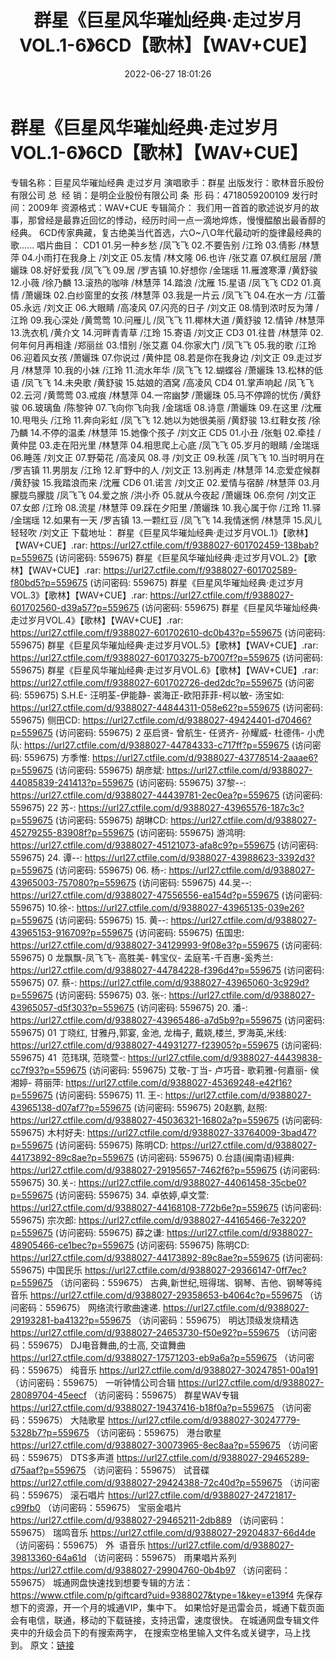 ﻿---
title: 群星《巨星风华璀灿经典·走过岁月VOL.1-6》6CD【歌林】【WAV+CUE】
date: 2022-06-27 18:01:26
categories: WAV车载音乐、镜像
tags: 华语中文
---
# 群星《巨星风华璀灿经典·走过岁月VOL.1-6》6CD【歌林】【WAV+CUE】

专辑名称：巨星风华璀灿经典 走过岁月
演唱歌手：群星
出版发行：歌林音乐股份有限公司
总  经
销：是明企业股份有限公司
条  形
码：4718059200109
发行时间：2009年
资源格式：WAV+CUE
专辑简介：
我们用一首首的歌述说岁月的故事，那曾经是最靠近回忆的悸动，经历时间一点一滴地焠炼，慢慢醖酿出最香醇的经典。
6CD传家典藏，复古绝美当代首选，六O~八O年代最动听的旋律最经典的歌......
唱片曲目：
CD1
01.另一种乡愁 /凤飞飞
02.不要告别 /江玲
03.倩影 /林慧萍
04.小雨打在我身上 /刘文正
05.友情 /林文隆
06.也许 /张艾嘉
07.枫红层层 /萧孋珠
08.好好爱我 /凤飞飞
09.居 /罗吉镇
10.好想你 /金瑞瑶
11.雁渡寒潭 /黄舒骏
12.小薇 /徐乃麟
13.滚热的咖啡 /林慧萍
14.踏浪 /沈雁
15.星语
/凤飞飞
CD2
01.真情 /萧孋珠
02.白纱窗里的女孩 /林慧萍
03.我是一片云 /凤飞飞
04.在水一方 /江蕾
05.永远 /刘文正
06.大眼睛 /高凌风
07.闪亮的日子 /刘文正
08.情到浓时反为薄 /江玲
09.我心深处 /黄莺莺
10.问雁儿 /凤飞飞
11.椰林大道 /黄舒骏
12.情钟 /林慧萍
13.洗衣机 /黄介文
14.河畔青青草 /江玲
15.寄语
/刘文正
CD3
01.往昔 /林慧萍
02.何年何月再相逢 /郑丽丝
03.惜别 /张艾嘉
04.你家大门 /凤飞飞
05.我的歌 /江玲
06.迎着风女孩 /萧孋珠
07.你说过 /黄仲昆
08.若是你在我身边 /刘文正
09.走过岁月 /林慧萍
10.我的小妹 /江玲
11.流水年华 /凤飞飞
12.蝴蝶谷 /萧孋珠
13.松林的低语 /凤飞飞
14.未央歌 /黄舒骏
15.姑娘的酒窝 /高凌风
CD4
01.掌声响起 /凤飞飞
02.云河 /黄莺莺
03.戒痕 /林慧萍
04.一帘幽梦 /萧孋珠
05.马不停蹄的忧伤 /黄舒骏
06.玻璃鱼 /陈黎钟
07.飞向你飞向我 /金瑞瑶
08.诗意 /萧孋珠
09.在这里 /沈雁
10.甩甩头 /江玲
11.奔向彩虹 /凤飞飞
12.她以为她很美丽 /黄舒骏
13.红鞋女孩 /徐乃麟
14.不停的温柔 /林慧萍
15.她像个孩子
/刘文正
CD5
01.小丑 /张魁
02.牵挂 /黄仲昆
03.走在阳光里 /林慧萍
04.相思爬上心底 /凤飞飞
05.岁月的眼睛 /金瑞瑶
06.睡莲 /刘文正
07.野菊花 /高凌风
08.寻 /刘文正
09.秋莲 /凤飞飞
10.当时明月在 /罗吉镇
11.男朋友 /江玲
12.旷野中的人 /刘文正
13.别再走 /林慧萍
14.恋爱症候群 /黄舒骏
15.我踏浪而来 /沈雁
CD6
01.诺言 /刘文正
02.爱情与宿醉 /林慧萍
03.月朦胧鸟朦胧 /凤飞飞
04.爱之旅 /洪小乔
05.就从今夜起 /萧孋珠
06.奈何 /刘文正
07.女郎 /江玲
08.流星 /林慧萍
09.踩在夕阳里 /萧孋珠
10.我心属于你 /江玲
11.驿 /金瑞瑶
12.如果有一天 /罗吉镇
13.一颗红豆 /凤飞飞
14.我情迷惘 /林慧萍
15.风儿轻轻吹 /刘文正
下载地址：
群星《巨星风华璀灿经典·走过岁月VOL.1》【歌林】【WAV+CUE】.rar: https://url27.ctfile.com/f/9388027-601702459-138bab?p=559675
(访问密码: 559675)
群星《巨星风华璀灿经典·走过岁月VOL.2》【歌林】【WAV+CUE】.rar: https://url27.ctfile.com/f/9388027-601702589-f80bd5?p=559675
(访问密码: 559675)
群星《巨星风华璀灿经典·走过岁月VOL.3》【歌林】【WAV+CUE】.rar: https://url27.ctfile.com/f/9388027-601702560-d39a57?p=559675
(访问密码: 559675)
群星《巨星风华璀灿经典·走过岁月VOL.4》【歌林】【WAV+CUE】.rar: https://url27.ctfile.com/f/9388027-601702610-dc0b43?p=559675
(访问密码: 559675)
群星《巨星风华璀灿经典·走过岁月VOL.5》【歌林】【WAV+CUE】.rar: https://url27.ctfile.com/f/9388027-601703275-b7007f?p=559675
(访问密码: 559675)
群星《巨星风华璀灿经典·走过岁月VOL.6》【歌林】【WAV+CUE】.rar: https://url27.ctfile.com/f/9388027-601702726-ded2dc?p=559675
(访问密码: 559675)
S.H.E- 汪明荃-伊能静- 裘海正-欧阳菲菲-柯以敏- 汤宝如: https://url27.ctfile.com/d/9388027-44844311-058e62?p=559675
(访问密码: 559675)
侧田CD: https://url27.ctfile.com/d/9388027-49424401-d70466?p=559675
(访问密码: 559675)
2 巫启贤- 曾航生- 任贤齐- 孙耀威- 杜德伟- 小虎队: https://url27.ctfile.com/d/9388027-44784333-c717ff?p=559675
(访问密码: 559675)
方季惟: https://url27.ctfile.com/d/9388027-43778514-2aaae6?p=559675
(访问密码: 559675)
胡彦斌: https://url27.ctfile.com/d/9388027-44085839-241413?p=559675
(访问密码: 559675)
37黎--: https://url27.ctfile.com/d/9388027-44439781-2ec0ea?p=559675
(访问密码: 559675)
22 苏-: https://url27.ctfile.com/d/9388027-43965576-187c3c?p=559675
(访问密码: 559675)
胡琳CD: https://url27.ctfile.com/d/9388027-45279255-83908f?p=559675
(访问密码: 559675)
游鸿明: https://url27.ctfile.com/d/9388027-45121073-afa8c9?p=559675
(访问密码: 559675)
24. 谭--: https://url27.ctfile.com/d/9388027-43988623-3392d3?p=559675
(访问密码: 559675)
06. 杨-: https://url27.ctfile.com/d/9388027-43965003-757080?p=559675
(访问密码: 559675)
44.吴--: https://url27.ctfile.com/d/9388027-47556556-ea154d?p=559675
(访问密码: 559675)
10.徐-: https://url27.ctfile.com/d/9388027-43965135-039e26?p=559675
(访问密码: 559675)
15. 黄--: https://url27.ctfile.com/d/9388027-43965153-916709?p=559675
(访问密码: 559675)
伍国忠: https://url27.ctfile.com/d/9388027-34129993-9f08e3?p=559675
(访问密码: 559675)
0 龙飘飘-凤飞飞- 高胜美- 韩宝仪- 孟庭苇-千百惠-奚秀兰: https://url27.ctfile.com/d/9388027-44784228-f396d4?p=559675
(访问密码: 559675)
07. 蔡-: https://url27.ctfile.com/d/9388027-43965060-3c929d?p=559675
(访问密码: 559675)
03. 张-: https://url27.ctfile.com/d/9388027-43965057-d5f303?p=559675
(访问密码: 559675)
20. 潘-: https://url27.ctfile.com/d/9388027-43965486-a7d5b9?p=559675
(访问密码: 559675)
01 丁晓红, 甘雅丹,郭宴, 金池, 龙梅子, 戴娆,楼兰, 罗海英,米线: https://url27.ctfile.com/d/9388027-44931277-f23905?p=559675
(访问密码: 559675)
41  范玮琪, 范晓萱-: https://url27.ctfile.com/d/9388027-44439838-cc7f93?p=559675
(访问密码: 559675)
艾敬-丁当- 卢巧音- 歌莉雅-何嘉丽- 侯湘婷- 蒋丽萍: https://url27.ctfile.com/d/9388027-45369248-e42f16?p=559675
(访问密码: 559675)
11. 王-: https://url27.ctfile.com/d/9388027-43965138-d07af7?p=559675
(访问密码: 559675)
20赵鹏, 赵照: https://url27.ctfile.com/d/9388027-45036321-16802a?p=559675
(访问密码: 559675)
木村好夫: https://url27.ctfile.com/d/9388027-33764009-3bad47?p=559675
(访问密码: 559675)
陈明CD:
https://url27.ctfile.com/d/9388027-44173892-89c8ae?p=559675
(访问密码:
559675)
0.台語(闽南语)經典: https://url27.ctfile.com/d/9388027-29195657-7462f6?p=559675
(访问密码: 559675)
30.关-: https://url27.ctfile.com/d/9388027-44061458-35cbe0?p=559675
(访问密码: 559675)
34. 卓依婷,卓文萱: https://url27.ctfile.com/d/9388027-44168108-772b6e?p=559675
(访问密码: 559675)
宗次郎: https://url27.ctfile.com/d/9388027-44165466-7e3220?p=559675
(访问密码: 559675)
薛之谦: https://url27.ctfile.com/d/9388027-48905466-ce1bec?p=559675
(访问密码: 559675)
陈明CD: https://url27.ctfile.com/d/9388027-44173892-89c8ae?p=559675
(访问密码: 559675)
中国民乐
https://url27.ctfile.com/d/9388027-29366147-0ff7ec?p=559675
（访问密码：559675）
古典,新世纪,班得瑞、钢琴、吉他、钢琴等纯音乐
https://url27.ctfile.com/d/9388027-29358653-b4064c?p=559675
（访问密码：559675）
网络流行歌曲速递.
https://url27.ctfile.com/d/9388027-29193281-ba4132?p=559675
（访问密码：559675）
明达顶级发烧精选
https://url27.ctfile.com/d/9388027-24653730-f50e92?p=559675
（访问密码：559675）
DJ电音舞曲,的士高, 交谊舞曲
https://url27.ctfile.com/d/9388027-17571203-eb9a6a?p=559675
（访问密码：559675）
纯音乐
https://url27.ctfile.com/d/9388027-30247851-00a191
（访问密码：559675）
一听钟情公司合辑
https://url27.ctfile.com/d/9388027-28089704-45eecf
（访问密码：559675）
群星WAV专辑
https://url27.ctfile.com/d/9388027-19437416-b18f0a?p=559675
（访问密码：559675）
大陆歌星
https://url27.ctfile.com/d/9388027-30247779-5328b7?p=559675
（访问密码：559675）
港台歌星
https://url27.ctfile.com/d/9388027-30073965-8ec8aa?p=559675
（访问密码：559675）
DTS多声道
https://url27.ctfile.com/d/9388027-29465289-d75aaf?p=559675
（访问密码：559675）
试音碟
https://url27.ctfile.com/d/9388027-29424388-72c40d?p=559675
（访问密码：559675）
滚石唱片
https://url27.ctfile.com/d/9388027-24721817-c99fb0
（访问密码：559675）
宝丽金唱片
https://url27.ctfile.com/d/9388027-29465211-2db889
（访问密码：559675）
瑞鸣音乐
https://url27.ctfile.com/d/9388027-29204837-66d4de
（访问密码：559675）
外  语音乐
https://url27.ctfile.com/d/9388027-39813360-64a61d
（访问密码：559675）
雨果唱片系列
https://url27.ctfile.com/d/9388027-29904760-0b4b97
（访问密码：559675）
城通网盘快速找到想要专辑的方法：
https://www.ctfile.com/p/giftcard?uid=9388027&type=1&key=e139f4
先保存想下的资源，开一个月的城通VIP，集中下。
如果恰好是迅雷会员，城通下载页面会有电信，联通，移动的下载链接，支持迅雷，速度很快。
在城通网盘专辑文件夹中的升级会员下的有搜索两字，
在搜索空格里输入文件名或关键字，马上找到。
原文：[链接](https://blog.sina.com.cn/s/blog_1647c7e7601030y0m.html)
